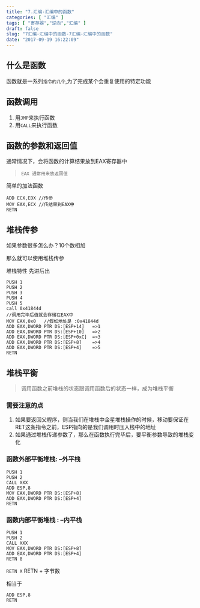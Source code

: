 ```yaml
---
title: "7.汇编-汇编中的函数"
categories: [ "汇编" ]
tags: [ "寄存器","逆向","汇编" ]
draft: false
slug: "7汇编-汇编中的函数-7汇编-汇编中的函数"
date: "2017-09-19 16:22:09"
---
```




## 什么是函数

函数就是一系列`指令的几个`,为了完成某个会重复使用的特定功能

## 函数调用

  1. 用`JMP`来执行函数
  2. 用`CALL`来执行函数

## 函数的参数和返回值

通常情况下，会将函数的计算结果放到EAX寄存器中

> `EAX 通常用来放返回值`

简单的加法函数

    ADD ECX,EDX //传参
    MOV EAX,ECX //传结果到EAX中
    RETN

## 堆栈传参

如果参数很多怎么办？10个数相加

那么就可以使用堆栈传参

堆栈特性 先进后出

    PUSH 1
    PUSH 2
    PUSH 3
    PUSH 4
    PUSH 5
    call 0x41844d
    //调用完毕后值就会存储在EAX中
    MOV EAX,0x0   //假如地址是 :0x41844d
    ADD EAX,DWORD PTR DS:[ESP+14]   =>1
    ADD EAX,DWORD PTR DS:[ESP+10]   =>2
    ADD EAX,DWORD PTR DS:[ESP+0xC]  =>3
    ADD EAX,DWORD PTR DS:[ESP+8]    =>4
    ADD EAX,DWORD PTR DS:[ESP+4]    =>5
    RETN

## 堆栈平衡

> 调用函数之前堆栈的状态跟调用函数后的状态一样，成为堆栈平衡

### 需要注意的点

  1. 如果要返回父程序，则当我们在堆栈中金星堆栈操作的时候，移动要保证在RET这条指令之前，ESP指向的是我们调用时压入栈中的地址
  2. 如果通过堆栈传递参数了，那么在函数执行完毕后，要平衡参数导致的堆栈变化

### 函数外部平衡堆栈: &#8211;外平栈

    PUSH 1
    PUSH 2
    CALL XXX
    ADD ESP,8
    MOV EAX,DWORD PTR DS:[ESP+8]
    ADD EAX,DWORD PTR DS:[ESP+4]
    RETN
    

### 函数内部平衡堆栈 : &#8211;内平栈

    PUSH 1
    PUSH 2
    CALL XXX
    MOV EAX,DWORD PTR DS:[ESP+8]
    ADD EAX,DWORD PTR DS:[ESP+4]
    RETN 8

`RETN X` RETN + 字节数

相当于

    ADD ESP,8
    RETN